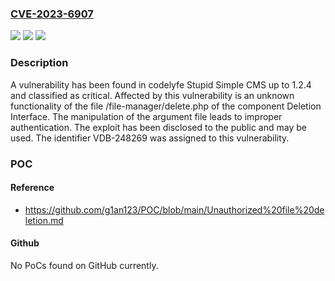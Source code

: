 ### [CVE-2023-6907](https://cve.mitre.org/cgi-bin/cvename.cgi?name=CVE-2023-6907)
![](https://img.shields.io/static/v1?label=Product&message=Stupid%20Simple%20CMS&color=blue)
![](https://img.shields.io/static/v1?label=Version&message=%3D%201.2.0%20&color=brighgreen)
![](https://img.shields.io/static/v1?label=Vulnerability&message=CWE-287%20Improper%20Authentication&color=brighgreen)

### Description

A vulnerability has been found in codelyfe Stupid Simple CMS up to 1.2.4 and classified as critical. Affected by this vulnerability is an unknown functionality of the file /file-manager/delete.php of the component Deletion Interface. The manipulation of the argument file leads to improper authentication. The exploit has been disclosed to the public and may be used. The identifier VDB-248269 was assigned to this vulnerability.

### POC

#### Reference
- https://github.com/g1an123/POC/blob/main/Unauthorized%20file%20deletion.md

#### Github
No PoCs found on GitHub currently.

